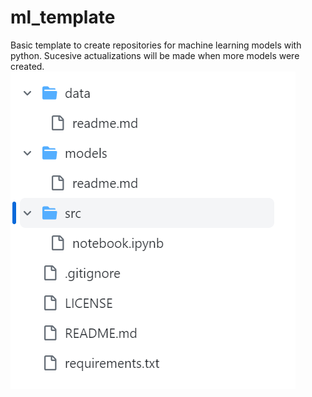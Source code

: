 # ml_template
Basic template to create repositories for machine learning models with python. Sucesive actualizations will be made when more models were created.
![The actual structure is](./images/ml_template_tree.png)
